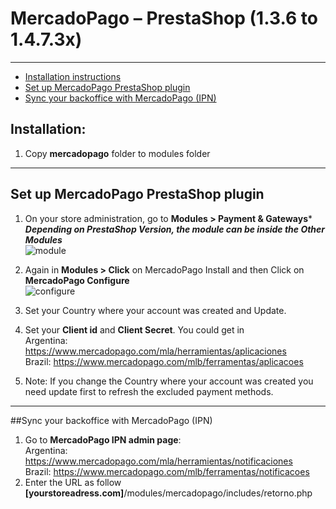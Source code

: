 # MercadoPago – PrestaShop (1.3.6 to 1.4.7.3x)
---

* [Installation instructions](#usage)
* [Set up MercadoPago PrestaShop plugin](#prestaplugin)
* [Sync your backoffice with MercadoPago (IPN)](#IPN)

<a name="usage"></a>
## Installation:
1. Copy **mercadopago** folder to modules folder

---

<a name="prestaplugin"></a>
## Set up MercadoPago PrestaShop plugin
1. On your store administration,  go to **Modules > Payment & Gateways*** <br />
***Depending on PrestaShop Version, the module can be inside the <b>Other Modules</b>***<br />
![module](https://raw.github.com/mercadopago/cart-prestashop/master/README.img/module.png)<br />

2. Again in **Modules > Click** on MercadoPago Install and then Click on **MercadoPago Configure**<br />
![configure](https://raw.github.com/mercadopago/cart-prestashop/master/README.img/configure.png)<br />

3. Set your Country where your account was created and Update.
4. Set your **Client id** and **Client Secret**. You could get in<br />
Argentina: https://www.mercadopago.com/mla/herramientas/aplicaciones<br />
Brazil: https://www.mercadopago.com/mlb/ferramentas/aplicacoes<br />

5. Note: If you change the Country where your account was created you need update  first to refresh the excluded payment methods.

---

<a name="IPN"></a>
##Sync your backoffice with MercadoPago (IPN) 
1. Go to **MercadoPago IPN admin page**:<br />
Argentina: https://www.mercadopago.com/mla/herramientas/notificaciones<br />
Brazil: https://www.mercadopago.com/mlb/ferramentas/notificacoes
2. Enter the URL as follow **[yourstoreadress.com]**/modules/mercadopago/includes/retorno.php
